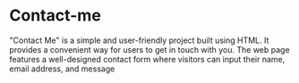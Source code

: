 # Contact-me
"Contact Me" is a simple and user-friendly project built using HTML. It provides a convenient way for users to get in touch with you. The web page features a well-designed contact form where visitors can input their name, email address, and message
